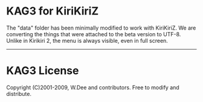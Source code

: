 # KAG3 for KiriKiriZ

The "data" folder has been minimally modified to work with KiriKiriZ. 
We are converting the things that were attached to the beta version to UTF-8.
Unlike in Kirikiri 2, the menu is always visible, even in full screen.   

---
# KAG3 License
Copyright (C)2001-2009, W.Dee and contributors.
Free to modify and distribute.

